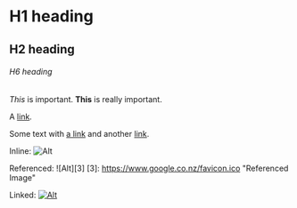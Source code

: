 # H1 heading
## H2 heading
###### H6 heading


*This* is important.
**This** is really important.


A [link](http://example.com "Title").

Some text with [a link][1] and
another [link][2].

[1]: http://example.com/ "Title"
[2]: http://example.org/ "Title"



  
Inline: ![Alt](https://www.google.co.nz/favicon.ico "Title")

Referenced: ![Alt][3]
[3]: https://www.google.co.nz/favicon.ico "Referenced Image"



Linked: [![Alt](https://www.google.co.nz/favicon.ico "Google Icon")](https://www.google.co.nz "Link to google")
